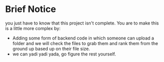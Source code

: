 # Brief Notice

you just have to know that this project isn't complete. You are to make this is a little more complex by:

- Adding some form of backend code in which someone can upload a folder and we will check the files to grab them and rank them from the ground up based up on their file size.
- we can yadi yadi yada, go figure the rest yourself.
